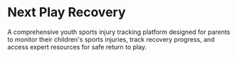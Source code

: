 # Next Play Recovery

A comprehensive youth sports injury tracking platform designed for parents to monitor their children's sports injuries, track recovery progress, and access expert resources for safe return to play.

